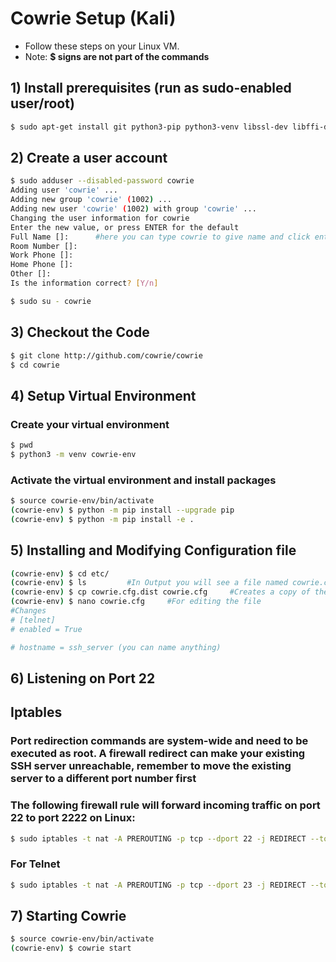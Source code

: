 # Cowrie Setup (Kali) 


- Follow these steps on your Linux VM.
- Note: **$ signs are not part of the commands**

## 1) Install prerequisites (run as sudo-enabled user/root)
```bash
$ sudo apt-get install git python3-pip python3-venv libssl-dev libffi-dev build-essential libpython3-dev python3-minimal authbind

```


## 2) Create a user account
```bash
$ sudo adduser --disabled-password cowrie
Adding user 'cowrie' ...
Adding new group 'cowrie' (1002) ...
Adding new user 'cowrie' (1002) with group 'cowrie' ...
Changing the user information for cowrie
Enter the new value, or press ENTER for the default
Full Name []:      #here you can type cowrie to give name and click enter, for everything below click enter and at last type y and click enter
Room Number []:
Work Phone []:
Home Phone []:
Other []:
Is the information correct? [Y/n]

$ sudo su - cowrie
```


## 3) Checkout the Code
```bash
$ git clone http://github.com/cowrie/cowrie
$ cd cowrie
```


## 4) Setup Virtual Environment 

### Create your virtual environment
```bash
$ pwd
$ python3 -m venv cowrie-env
```

### Activate the virtual environment and install packages
```bash
$ source cowrie-env/bin/activate
(cowrie-env) $ python -m pip install --upgrade pip
(cowrie-env) $ python -m pip install -e .
```


## 5) Installing and Modifying Configuration file
```bash
(cowrie-env) $ cd etc/
(cowrie-env) $ ls         #In Output you will see a file named cowrie.cfg.dist
(cowrie-env) $ cp cowrie.cfg.dist cowrie.cfg     #Creates a copy of the file
(cowrie-env) $ nano cowrie.cfg     #For editing the file
#Changes
# [telnet]
# enabled = True

# hostname = ssh_server (you can name anything)
```


## 6) Listening on Port 22
## Iptables
### Port redirection commands are system-wide and need to be executed as root. A firewall redirect can make your existing SSH server unreachable, remember to move the existing server to a different port number first
### The following firewall rule will forward incoming traffic on port 22 to port 2222 on Linux:
```bash
$ sudo iptables -t nat -A PREROUTING -p tcp --dport 22 -j REDIRECT --to-port 2222
```
### For Telnet
```bash
$ sudo iptables -t nat -A PREROUTING -p tcp --dport 23 -j REDIRECT --to-port 2223
```



## 7) Starting Cowrie
```bash
$ source cowrie-env/bin/activate
(cowrie-env) $ cowrie start
```






















